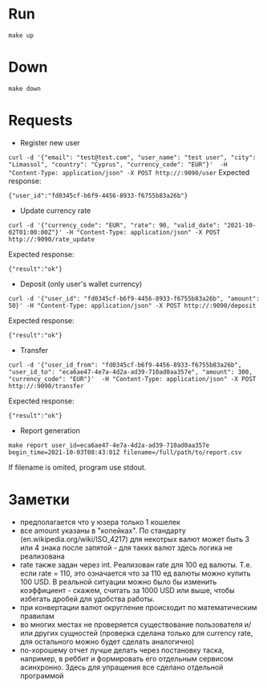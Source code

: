 # Run #
```make up```

# Down #
```make down```

# Requests #
- Register new user

```curl -d '{"email": "test@test.com", "user_name": "test user", "city": "Limassol", "country": "Cyprus", "currency_code": "EUR"}'  -H "Content-Type: application/json" -X POST http://:9090/user```
Expected response:

```{"user_id":"fd0345cf-b6f9-4456-8933-f6755b83a26b"}```

- Update currency rate

```curl -d '{"currency_code": "EUR", "rate": 90, "valid_date": "2021-10-02T01:00:00Z"}' -H "Content-Type: application/json" -X POST http://:9090/rate_update```

Expected response:

```{"result":"ok"}```

- Deposit (only user's wallet currency)

```curl -d '{"user_id": "fd0345cf-b6f9-4456-8933-f6755b83a26b", "amount": 50}' -H "Content-Type: application/json" -X POST http://:9090/deposit```

Expected response:

```{"result":"ok"}```

- Transfer

```curl -d '{"user_id_from": "fd0345cf-b6f9-4456-8933-f6755b83a26b", "user_id_to": "eca6ae47-4e7a-4d2a-ad39-710ad0aa357e", "amount": 300, "currency_code": "EUR"}'  -H "Content-Type: application/json" -X POST http://:9090/transfer```

Expected response:

```{"result":"ok"}```

- Report generation

```make report user_id=eca6ae47-4e7a-4d2a-ad39-710ad0aa357e begin_time=2021-10-03T08:43:01Z filename=/full/path/to/report.csv```

If filename is omited, program use stdout.

# Заметки #
- предполагается что у юзера только 1 кошелек
- все amount указаны в "копейках". По стандарту (en.wikipedia.org/wiki/ISO_4217) для некотрых валют может быть 3 или 4 знака после запятой - для таких валют здесь логика не реализована
- rate также задан через int. Реализован rate для 100 ед валюты. Т.е. если rate = 110, это означается что за 110 ед валюты можно купить 100 USD. В  реальной ситуации можно было бы изменить коэффициент - скажем, считать за 1000 USD или выше, чтобы избегать дробей для удобства работы. 
- при конвертации валют округление происходит по математическим правилам
- во многих местах не проверяется существование пользователя и/или других сущностей (проверка сделана только для currency rate, для остального можно будет сделать аналогично)
- по-хорошему отчет лучше делать через постановку таска, например, в реббит и формировать его отдельным сервисом асинхронно. Здесь для упращения все сделано отдельной программой
